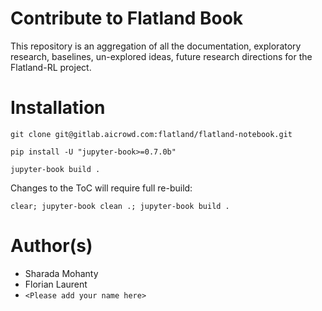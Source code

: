 # Contribute to Flatland Book

This repository is an aggregation of all the documentation, exploratory research, baselines, un-explored ideas, future research directions for the Flatland-RL project.

# Installation
```
git clone git@gitlab.aicrowd.com:flatland/flatland-notebook.git

pip install -U "jupyter-book>=0.7.0b"

jupyter-book build .
```

Changes to the ToC will require full re-build:

```
clear; jupyter-book clean .; jupyter-book build .
```


# Author(s)
* Sharada Mohanty
* Florian Laurent
* `<Please add your name here>`